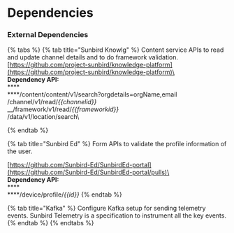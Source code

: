 # Dependencies

### External Dependencies

{% tabs %}
{% tab title="Sunbird Knowlg" %}
Content service APIs to read and update channel details and to do framework validation.\
[https://github.com/project-sunbird/knowledge-platform](https://github.com/project-sunbird/knowledge-platform)\
\
**Dependency API:**\
****\
****/content/content/v1/search?orgdetails=orgName,email\
/channel/v1/read/_\{{channelid\}}_\
__/framework/v1/read/_\{{frameworkid\}}_\
/data/v1/location/search\



{% endtab %}

{% tab title="Sunbird Ed" %}
Form APIs to validate the profile information of the user.

[https://github.com/Sunbird-Ed/SunbirdEd-portal](https://github.com/Sunbird-Ed/SunbirdEd-portal/pulls)\
\
**Dependency API:**\
****\
****/device/profile/_\{{id\}}_
{% endtab %}

{% tab title="Kafka" %}
Configure Kafka setup for sending telemetry events. Sunbird Telemetry is a specification to instrument all the key events.
{% endtab %}
{% endtabs %}
